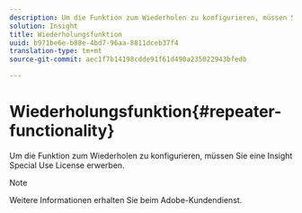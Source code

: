 ```yaml
---
description: Um die Funktion zum Wiederholen zu konfigurieren, müssen Sie eine Insight Special Use License erwerben.
solution: Insight
title: Wiederholungsfunktion
uuid: b971be6e-b88e-4bd7-96aa-8811dceb37f4
translation-type: tm+mt
source-git-commit: aec1f7b14198cdde91f61d490a235022943bfedb

---
```



# Wiederholungsfunktion{#repeater-functionality}

Um die Funktion zum Wiederholen zu konfigurieren, müssen Sie eine Insight Special Use License erwerben.

>[!NOTE]
>
>Weitere Informationen erhalten Sie beim Adobe-Kundendienst.

